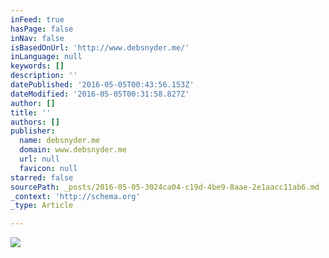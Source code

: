 ```yaml
---
inFeed: true
hasPage: false
inNav: false
isBasedOnUrl: 'http://www.debsnyder.me/'
inLanguage: null
keywords: []
description: ''
datePublished: '2016-05-05T00:43:56.153Z'
dateModified: '2016-05-05T00:31:58.827Z'
author: []
title: ''
authors: []
publisher:
  name: debsnyder.me
  domain: www.debsnyder.me
  url: null
  favicon: null
starred: false
sourcePath: _posts/2016-05-05-3024ca04-c19d-4be9-8aae-2e1aacc11ab6.md
_context: 'http://schema.org'
_type: Article

---
```

![](http://www.debsnyder.me/uploads/6/0/8/0/6080466/6248220_orig.jpg)